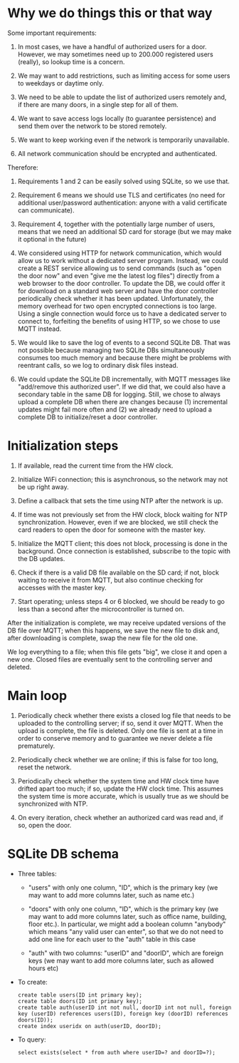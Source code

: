 # Why we do things this or that way

Some important requirements:

1. In most cases, we have a handful of authorized users for a door.
   However, we may sometimes need up to 200.000 registered users (really),
   so lookup time is a concern.

2. We may want to add restrictions, such as limiting access for some users
   to weekdays or daytime only.

3. We need to be able to update the list of authorized users remotely and,
   if there are many doors, in a single step for all of them.

4. We want to save access logs locally (to guarantee persistence) and send
   them over the network to be stored remotely.

5. We want to keep working even if the network is temporarily unavailable.

6. All network communication should be encrypted and authenticated.

Therefore:

1. Requirements 1 and 2 can be easily solved using SQLite, so we use that.

2. Requirement 6 means we should use TLS and certificates (no need for
   additional user/password authentication: anyone with a valid certificate
   can communicate).

3. Requirement 4, together with the potentially large number of users,
   means that we need an additional SD card for storage (but we may make
   it optional in the future)

4. We considered using HTTP for network communication, which would allow
   us to work without a dedicated server program. Instead, we could create
   a REST service allowing us to send commands (such as "open the door now"
   and even "give me the latest log files") directly from a web browser to
   the door controller. To update the DB, we could offer it for download
   on a standard web server and have the door controller periodically check
   whether it has been updated. Unfortunately, the memory overhead for two
   open encrypted connections is too large. Using a single connection would
   force us to have a dedicated server to connect to, forfeiting the benefits
   of using HTTP, so we chose to use MQTT instead.

5. We would like to save the log of events to a second SQLite DB. That was
   not possible because managing two SQLite DBs simultaneously consumes
   too much memory and because there might be problems with reentrant calls,
   so we log to ordinary disk files instead.

6. We could update the SQLite DB incrementally, with MQTT messages like
   "add/remove this authorized user". If we did that, we could also have
   a secondary table in the same DB for logging. Still, we chose to always
   upload a complete DB when there are changes because (1) incremental
   updates might fail more often and (2) we already need to upload a
   complete DB to initialize/reset a door controller.

# Initialization steps

1. If available, read the current time from the HW clock.

2. Initialize WiFi connection; this is asynchronous, so the network may
   not be up right away.

3. Define a callback that sets the time using NTP after the network is up.

4. If time was not previously set from the HW clock, block waiting for
   NTP synchronization. However, even if we are blocked, we still check
   the card readers to open the door for someone with the master key.

5. Initialize the MQTT client; this does not block, processing is done
   in the background. Once connection is established, subscribe to the
   topic with the DB updates.

6. Check if there is a valid DB file available on the SD card; if not,
   block waiting to receive it from MQTT, but also continue checking
   for accesses with the master key.

7. Start operating; unless steps 4 or 6 blocked, we should be ready to
   go less than a second after the microcontroller is turned on.

After the initialization is complete, we may receive updated versions of
the DB file over MQTT; when this happens, we save the new file to disk
and, after downloading is complete, swap the new file for the old one.

We log everything to a file; when this file gets "big", we close it and
open a new one. Closed files are eventually sent to the controlling
server and deleted.

# Main loop

1. Periodically check whether there exists a closed log file that needs
   to be uploaded to the controlling server; if so, send it over MQTT.
   When the upload is complete, the file is deleted. Only one file is
   sent at a time in order to conserve memory and to guarantee we never
   delete a file prematurely.

2. Periodically check whether we are online; if this is false for too
   long, reset the network.

3. Periodically check whether the system time and HW clock time have
   drifted apart too much; if so, update the HW clock time. This assumes
   the system time is more accurate, which is usually true as we should
   be synchronized with NTP.

4. On every iteration, check whether an authorized card was read and,
   if so, open the door.

# SQLite DB schema

 * Three tables:

   - "users" with only one column, "ID", which is the primary key (we may
     want to add more columns later, such as name etc.)

   - "doors" with only one column, "ID", which is the primary key (we may
     want to add more columns later, such as office name, building, floor
     etc.). In particular, we might add a boolean column "anybody" which
     means "any valid user can enter", so that we do not need to add one
     line for each user to the "auth" table in this case

   - "auth" with two columns: "userID" and "doorID", which are foreign keys
     (we may want to add more columns later, such as allowed hours etc)

 * To create:
   ```
   create table users(ID int primary key);
   create table doors(ID int primary key);
   create table auth(userID int not null, doorID int not null, foreign key (userID) references users(ID), foreign key (doorID) references doors(ID));
   create index useridx on auth(userID, doorID);
   ```

 * To query:
   ```
   select exists(select * from auth where userID=? and doorID=?);
   ```
